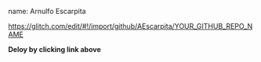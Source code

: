 name: Arnulfo Escarpita

https://glitch.com/edit/#!/import/github/AEscarpita/YOUR_GITHUB_REPO_NAME

**Deloy by clicking link above**